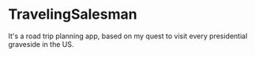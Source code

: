 # TravelingSalesman

It's a road trip planning app, based on my quest to visit every presidential graveside in the US. 
